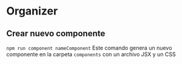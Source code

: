 # Organizer
 
## Crear nuevo componente
`npm run component nameComponent`
Este comando genera un nuevo componente en la carpeta `components` con un archivo JSX y un CSS